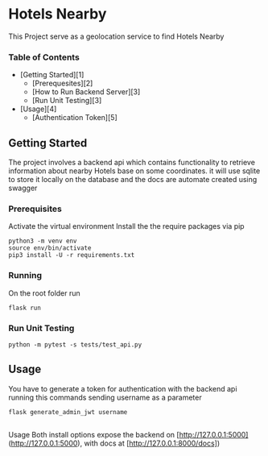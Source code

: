 # Hotels Nearby

This Project serve as a geolocation service to find Hotels Nearby 

### Table of Contents

-   [Getting Started][1]
    -   [Prerequesites][2]
    -   [How to Run Backend Server][3]
    -   [Run Unit Testing][3]
-   [Usage][4]
    -   [Authentication Token][5]

## Getting Started

The project involves a backend api which contains functionality to retrieve information about nearby Hotels base on some coordinates. 
it will use sqlite to store it locally on the database and the docs are automate created using swagger

### Prerequisites

Activate the virtual environment
Install the the require packages via pip 

```
python3 -m venv env
source env/bin/activate
pip3 install -U -r requirements.txt
```


### Running

On the root folder run 

```
flask run
```

### Run Unit Testing

```
python -m pytest -s tests/test_api.py
```

## Usage

You have to generate a token for authentication with the backend api running this commands sending 
username as a parameter

```
flask generate_admin_jwt username
```

## 
Usage
Both install options expose the backend on [http://127.0.0.1:5000]
(http://127.0.0.1:5000), with docs at [http://127.0.0.1:8000/docs])
